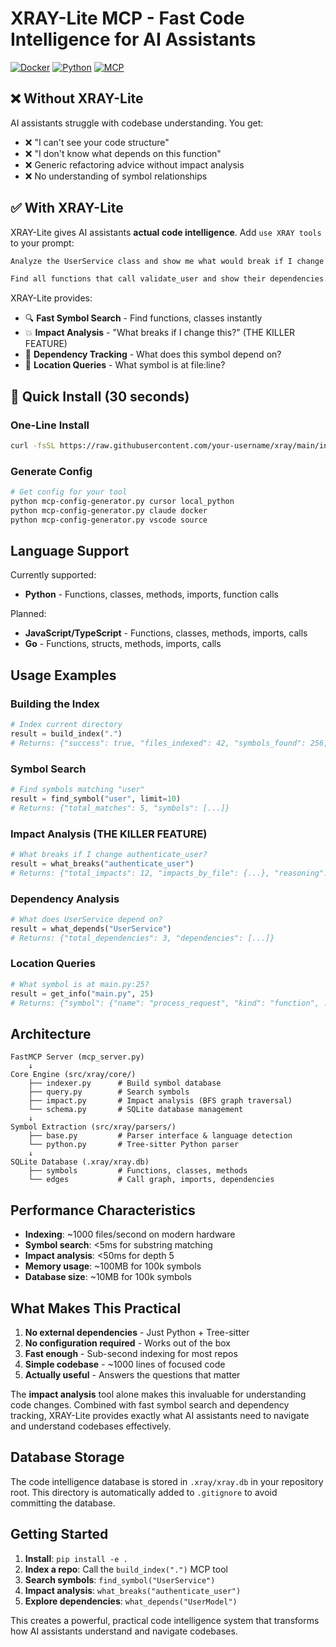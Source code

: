 # XRAY-Lite MCP - Fast Code Intelligence for AI Assistants

[![Docker](https://img.shields.io/badge/Docker-Available-blue)](https://hub.docker.com) [![Python](https://img.shields.io/badge/Python-3.11+-green)](https://python.org) [![MCP](https://img.shields.io/badge/MCP-Compatible-purple)](https://modelcontextprotocol.io)

## ❌ Without XRAY-Lite

AI assistants struggle with codebase understanding. You get:

- ❌ "I can't see your code structure"
- ❌ "I don't know what depends on this function"
- ❌ Generic refactoring advice without impact analysis
- ❌ No understanding of symbol relationships

## ✅ With XRAY-Lite

XRAY-Lite gives AI assistants **actual code intelligence**. Add `use XRAY tools` to your prompt:

```txt
Analyze the UserService class and show me what would break if I change the authenticate method. use XRAY tools
```

```txt
Find all functions that call validate_user and show their dependencies. use XRAY tools
```

XRAY-Lite provides:

- 🔍 **Fast Symbol Search** - Find functions, classes instantly  
- 💥 **Impact Analysis** - "What breaks if I change this?" (THE KILLER FEATURE)
- 🔗 **Dependency Tracking** - What does this symbol depend on?
- 📍 **Location Queries** - What symbol is at file:line?

## 🚀 Quick Install (30 seconds)

### One-Line Install

```bash
curl -fsSL https://raw.githubusercontent.com/your-username/xray/main/install.sh | bash
```

### Generate Config

```bash
# Get config for your tool
python mcp-config-generator.py cursor local_python
python mcp-config-generator.py claude docker  
python mcp-config-generator.py vscode source
```

## Language Support

Currently supported:
- **Python** - Functions, classes, methods, imports, function calls

Planned:
- **JavaScript/TypeScript** - Functions, classes, methods, imports, calls  
- **Go** - Functions, structs, methods, imports, calls

## Usage Examples

### Building the Index
```python
# Index current directory
result = build_index(".")
# Returns: {"success": true, "files_indexed": 42, "symbols_found": 256, ...}
```

### Symbol Search
```python
# Find symbols matching "user"
result = find_symbol("user", limit=10)
# Returns: {"total_matches": 5, "symbols": [...]}
```

### Impact Analysis (THE KILLER FEATURE)
```python
# What breaks if I change authenticate_user?
result = what_breaks("authenticate_user")
# Returns: {"total_impacts": 12, "impacts_by_file": {...}, "reasoning": [...]}
```

### Dependency Analysis
```python
# What does UserService depend on?
result = what_depends("UserService")  
# Returns: {"total_dependencies": 3, "dependencies": [...]}
```

### Location Queries
```python
# What symbol is at main.py:25?
result = get_info("main.py", 25)
# Returns: {"symbol": {"name": "process_request", "kind": "function", ...}}
```

## Architecture

```
FastMCP Server (mcp_server.py)
    ↓
Core Engine (src/xray/core/)
    ├── indexer.py      # Build symbol database
    ├── query.py        # Search symbols  
    ├── impact.py       # Impact analysis (BFS graph traversal)
    └── schema.py       # SQLite database management
    ↓
Symbol Extraction (src/xray/parsers/)
    ├── base.py         # Parser interface & language detection
    └── python.py       # Tree-sitter Python parser
    ↓
SQLite Database (.xray/xray.db)
    ├── symbols         # Functions, classes, methods
    └── edges           # Call graph, imports, dependencies
```

## Performance Characteristics

- **Indexing**: ~1000 files/second on modern hardware
- **Symbol search**: <5ms for substring matching  
- **Impact analysis**: <50ms for depth 5
- **Memory usage**: ~100MB for 100k symbols
- **Database size**: ~10MB for 100k symbols

## What Makes This Practical

1. **No external dependencies** - Just Python + Tree-sitter
2. **No configuration required** - Works out of the box
3. **Fast enough** - Sub-second indexing for most repos
4. **Simple codebase** - ~1000 lines of focused code
5. **Actually useful** - Answers the questions that matter

The **impact analysis** tool alone makes this invaluable for understanding code changes. Combined with fast symbol search and dependency tracking, XRAY-Lite provides exactly what AI assistants need to navigate and understand codebases effectively.

## Database Storage

The code intelligence database is stored in `.xray/xray.db` in your repository root. This directory is automatically added to `.gitignore` to avoid committing the database.

## Getting Started

1. **Install**: `pip install -e .`
2. **Index a repo**: Call the `build_index(".")` MCP tool
3. **Search symbols**: `find_symbol("UserService")`
4. **Impact analysis**: `what_breaks("authenticate_user")`
5. **Explore dependencies**: `what_depends("UserModel")`

This creates a powerful, practical code intelligence system that transforms how AI assistants understand and navigate codebases.